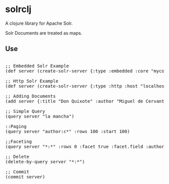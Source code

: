 # solrclj

A clojure library for Apache Solr.

Solr Documents are treated as maps. 

Use
----------

<pre>

;; Embedded Solr Example
(def server (create-solr-server {:type :embedded :core "mycore" :dir "/home-path"})

;; Http Solr Example
(def server (create-solr-server {:type :http :host "localhost"})

;; Adding Documents
(add server {:title "Don Quixote" :author "Miguel de Cervantes" :summary "..." })

;; Simple Query
(query server "la mancha")

::Paging
(query server "author:c*" :rows 100 :start 100)

;;Faceting
(query server "*:*" :rows 0 :facet true :facet.field :author)

;; Delete
(delete-by-query server "*:*")

;; Commit 
(commit server)

</pre>
